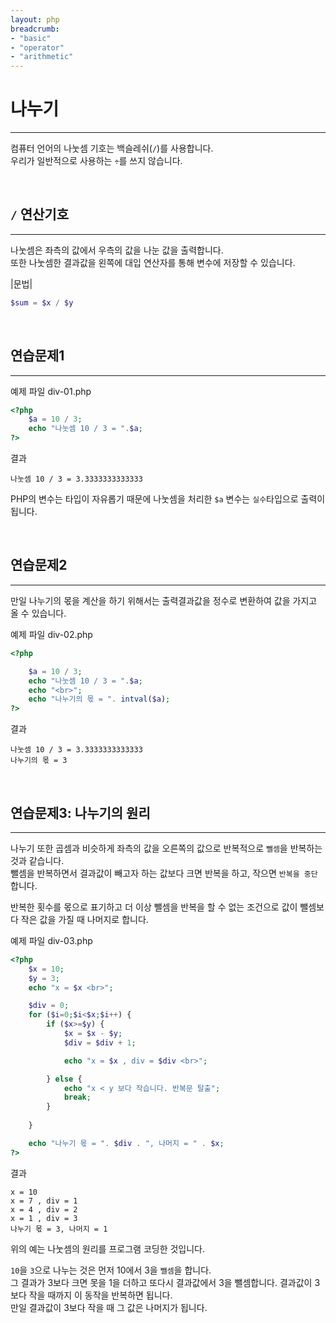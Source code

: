 ```yaml
---
layout: php
breadcrumb:
- "basic"
- "operator"
- "arithmetic"
---
```



# 나누기
---
컴퓨터 언어의 나눗셈 기호는 백슬레쉬(`/`)를 사용합니다.  
우리가 일반적으로 사용하는 `÷`를 쓰지 않습니다.  

<br>

## `/` 연산기호
---
나눗셈은 좌측의 값에서 우측의 값을 나눈 값을 출력합니다.  
또한 나눗셈한 결과값을 왼쪽에 대입 연산자를 통해 변수에 저장할 수 있습니다.  

|문법|
```php
$sum = $x / $y
```

<br>

## 연습문제1
---
예제 파일 div-01.php
```php
<?php
	$a = 10 / 3;
	echo "나눗셈 10 / 3 = ".$a;
?>
```

결과
```
나눗셈 10 / 3 = 3.3333333333333
```

PHP의 변수는 타입이 자유롭기 때문에 나눗셈을 처리한 `$a` 변수는 `실수`타입으로 출력이 됩니다.  

<br>

## 연습문제2
---
만일 나누기의 몫을 계산을 하기 위해서는 출력결과값을 정수로 변환하여 값을 가지고 올 수 있습니다.  

예제 파일 div-02.php
```php
<?php

	$a = 10 / 3;
	echo "나눗셈 10 / 3 = ".$a;
	echo "<br>";
	echo "나누기의 몫 = ". intval($a);
?>
```

결과
```
나눗셈 10 / 3 = 3.3333333333333
나누기의 몫 = 3
```

<br>

## 연습문제3: 나누기의 원리
---
나누기 또한 곱셈과 비슷하게 좌측의 값을 오른쪽의 값으로 반복적으로 `뺄셈`을 반복하는 것과 같습니다.  
뺄셈을 반복하면서 결과값이 빼고자 하는 값보다 크면 반복을 하고, 작으면 `반복을 중단`합니다.  

반복한 횟수를 몫으로 표기하고 더 이상 뺄셈을 반복을 할 수 없는 조건으로 값이 뺄셈보다 작은 값을 가질 때 나머지로 합니다.  

예제 파일 div-03.php
```php
<?php
	$x = 10;
	$y = 3;
	echo "x = $x <br>";

	$div = 0;
	for ($i=0;$i<$x;$i++) {
		if ($x>=$y) {
			$x = $x - $y;
			$div = $div + 1;

			echo "x = $x , div = $div <br>";

		} else {
			echo "x < y 보다 작습니다. 반복문 탈출";
			break;
		}
		
	}

	echo "나누기 몫 = ". $div . ", 나머지 = " . $x;
?>
```

결과
```
x = 10
x = 7 , div = 1
x = 4 , div = 2
x = 1 , div = 3
나누기 몫 = 3, 나머지 = 1
```

위의 예는 나눗셈의 원리를 프로그램 코딩한 것입니다.  

`10`을 `3`으로 나누는 것은 먼저 10에서 3을 `뺄셈`을 합니다.  
그 결과가 3보다 크면 못을 1을 더하고 또다시 결과값에서 3을 뺄셈합니다. 결과값이 3보다 작을 때까지 이 동작을 반복하면 됩니다.  
만일 결과값이 3보다 작을 때 그 값은 나머지가 됩니다.  

<br>
